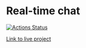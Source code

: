 # Real-time chat

[![Actions Status](https://github.com/mikhailmogilnikov/frontend-project-12/actions/workflows/hexlet-check.yml/badge.svg)](https://github.com/mikhailmogilnikov/frontend-project-12/actions)

[Link to live project](https://realtime-chat-sgig.onrender.com )